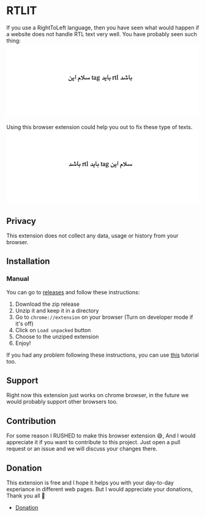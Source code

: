# RTLIT

If you use a RightToLeft language, then you have seen what would happen if a website does not handle RTL text very well. You have probably seen such thing:
![not-rtl-imagex](./.github/images/not-rtl.png)

Using this browser extension could help you out to fix these type of texts.
![rtled-image](./.github/images/rtled.png)

## Privacy

This extension does not collect any data, usage or history from your browser.

## Installation

### Manual

You can go to [releases](https://www.github.com/mahdiAghaei1/rtlit/releases) and follow these instructions:

1. Download the zip release
2. Unzip it and keep it in a directory
3. Go to `chrome://extension` on your browser (Turn on developer mode if it's off)
4. Click on `Load unpacked` button
5. Choose to the unziped extension
6. Enjoy!

If you had any problem following these instructions, you can use [this](https://browsertouse.com/blog/23621/install-chrome-extension-from-zip/) tutorial too.

## Support

Right now this extension just works on chrome browser, in the future we would probably support other browsers too.

## Contribution

For some reason I RUSHED to make this browser extension :sweat_smile:, And I would appreciate it if you want to contribute to this project. Just open a pull request or an issue and we will discuss your changes there.

## Donation

This extension is free and I hope it helps you with your day-to-day experiance in different web pages. But I would appreciate your donations, Thank you all :white_heart:

- [Donation](https://daramet.com/mahdi_aghaei)
